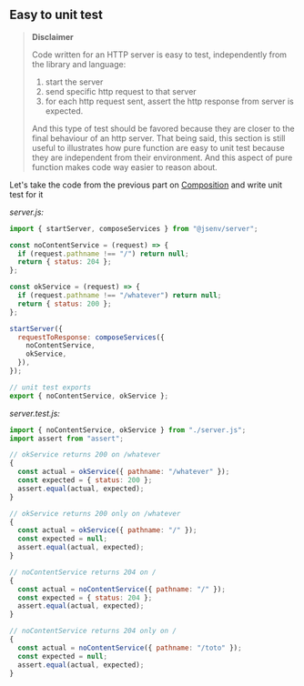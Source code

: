 ## Easy to unit test

> **Disclaimer**
>
> Code written for an HTTP server is easy to test, independently from the library and language:
>
> 1. start the server
> 2. send specific http request to that server
> 3. for each http request sent, assert the http response from server is expected.
>
> And this type of test should be favored because they are closer to the final behaviour of an http server. That being said, this section is still useful to illustrates how pure function are easy to unit test because they are independent from their environment. And this aspect of pure function makes code way easier to reason about.

Let's take the code from the previous part on [Composition](#Composition) and write unit test for it

_server.js:_

```js
import { startServer, composeServices } from "@jsenv/server";

const noContentService = (request) => {
  if (request.pathname !== "/") return null;
  return { status: 204 };
};

const okService = (request) => {
  if (request.pathname !== "/whatever") return null;
  return { status: 200 };
};

startServer({
  requestToResponse: composeServices({
    noContentService,
    okService,
  }),
});

// unit test exports
export { noContentService, okService };
```

_server.test.js:_

```js
import { noContentService, okService } from "./server.js";
import assert from "assert";

// okService returns 200 on /whatever
{
  const actual = okService({ pathname: "/whatever" });
  const expected = { status: 200 };
  assert.equal(actual, expected);
}

// okService returns 200 only on /whatever
{
  const actual = okService({ pathname: "/" });
  const expected = null;
  assert.equal(actual, expected);
}

// noContentService returns 204 on /
{
  const actual = noContentService({ pathname: "/" });
  const expected = { status: 204 };
  assert.equal(actual, expected);
}

// noContentService returns 204 only on /
{
  const actual = noContentService({ pathname: "/toto" });
  const expected = null;
  assert.equal(actual, expected);
}
```
